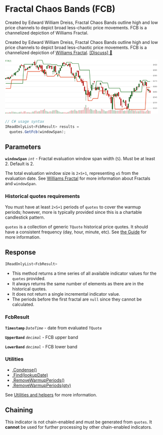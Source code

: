 # Fractal Chaos Bands (FCB)

 Created by Edward William Dreiss, Fractal Chaos Bands outline high and low price channels to depict broad less-chaotic price movements.  FCB is a channelized depiction of Williams Fractal.



Created by Edward William Dreiss, Fractal Chaos Bands outline high and low price channels to depict broad less-chaotic price movements.  FCB is a channelized depiction of [Williams Fractal](Fractal.md).
[[Discuss] &#128172;](https://github.com/DaveSkender/Stock.Indicators/discussions/347 "Community discussion about this indicator")

![chart for Fcb](../assets/charts/Fcb.png)

```csharp
// C# usage syntax
IReadOnlyList<FcbResult> results =
  quotes.GetFcb(windowSpan);
```

## Parameters

**`windowSpan`** _`int`_ - Fractal evaluation window span width (`S`).  Must be at least 2.  Default is 2.

The total evaluation window size is `2×S+1`, representing `±S` from the evaluation date.  See [Williams Fractal](Fractal.md) for more information about Fractals and `windowSpan`.

### Historical quotes requirements

You must have at least `2×S+1` periods of `quotes` to cover the warmup periods; however, more is typically provided since this is a chartable candlestick pattern.

`quotes` is a collection of generic `TQuote` historical price quotes.  It should have a consistent frequency (day, hour, minute, etc).  See [the Guide](../guide.md#historical-quotes) for more information.

## Response

```csharp
IReadOnlyList<FcbResult>
```

- This method returns a time series of all available indicator values for the `quotes` provided.
- It always returns the same number of elements as there are in the historical quotes.
- It does not return a single incremental indicator value.
- The periods before the first fractal are `null` since they cannot be calculated.

### FcbResult

**`Timestamp`** _`DateTime`_ - date from evaluated `TQuote`

**`UpperBand`** _`decimal`_ - FCB upper band

**`LowerBand`** _`decimal`_ - FCB lower band

### Utilities

- [.Condense()](../utilities.md#sort-quotes)
- [.Find(lookupDate)](../utilities.md#find-indicator-result)
- [.RemoveWarmupPeriods()](../utilities.md#get-or-exclude-nulls)
- [.RemoveWarmupPeriods(qty)](../utilities.md#get-or-exclude-nulls)

See [Utilities and helpers](../utilities.md#utilities-for-indicator-results) for more information.

## Chaining

This indicator is not chain-enabled and must be generated from `quotes`.  It **cannot** be used for further processing by other chain-enabled indicators.
